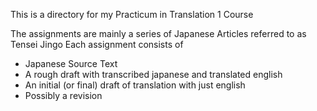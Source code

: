 This is a directory for my Practicum in Translation 1 Course

The assignments are mainly a series of Japanese Articles referred to as Tensei Jingo
Each assignment consists of 
* Japanese Source Text
* A rough draft with transcribed japanese and translated english 
* An initial (or final) draft of translation with just english
* Possibly a revision